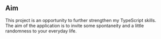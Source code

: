 ## Aim

This project is an opportunity to further strengthen my TypeScript skills. The aim of the application is to invite some spontaneity and a little randomness to your everyday life.  
